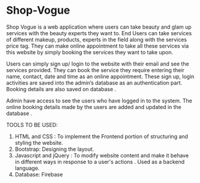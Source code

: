 # Shop-Vogue
Shop Vogue is a web application where users can take beauty and glam up services with the beauty experts they want to. End Users can take services of different makeup, products, experts in the field along with the services price tag. They can make online appointment to take all these services via this website by simply booking the services they want to take upon.

Users can simply sign up/ login to the website with their email and see the services provided. They can book the service they require entering their name, contact, date and time as an online appointment. These sign up, login activities are saved into the admin’s database as an authentication part. Booking details are also saved on database .

Admin have access to see the users who have logged in to the system. The online booking details made by the users are added and updated in the database .

TOOLS TO BE USED:

1. HTML and CSS : To implement the Frontend portion of structuring and styling the website.
2. Bootstrap: Designing the layout.
3. Javascript and jQuery : To modify website content and make it behave in different ways in response to a user's actions . Used as a backend language.
4. Database: Firebase
